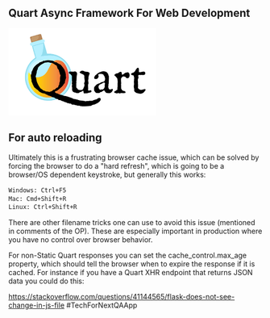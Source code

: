## Quart Async Framework For Web Development

<img src="./Images/quartLogo.png" >

## For auto reloading

<p>

Ultimately this is a frustrating browser cache issue, which can be solved by forcing the browser to do a "hard refresh", which is going to be a browser/OS dependent keystroke, but generally this works:

```bash
Windows: Ctrl+F5
Mac: Cmd+Shift+R
Linux: Ctrl+Shift+R

```

There are other filename tricks one can use to avoid this issue (mentioned in comments of the OP). These are especially important in production where you have no control over browser behavior.

For non-Static Quart responses you can set the cache_control.max_age property, which should tell the browser when to expire the response if it is cached. For instance if you have a Quart XHR endpoint that returns JSON data you could do this:

</p>

https://stackoverflow.com/questions/41144565/flask-does-not-see-change-in-js-file
#TechForNextQAApp
